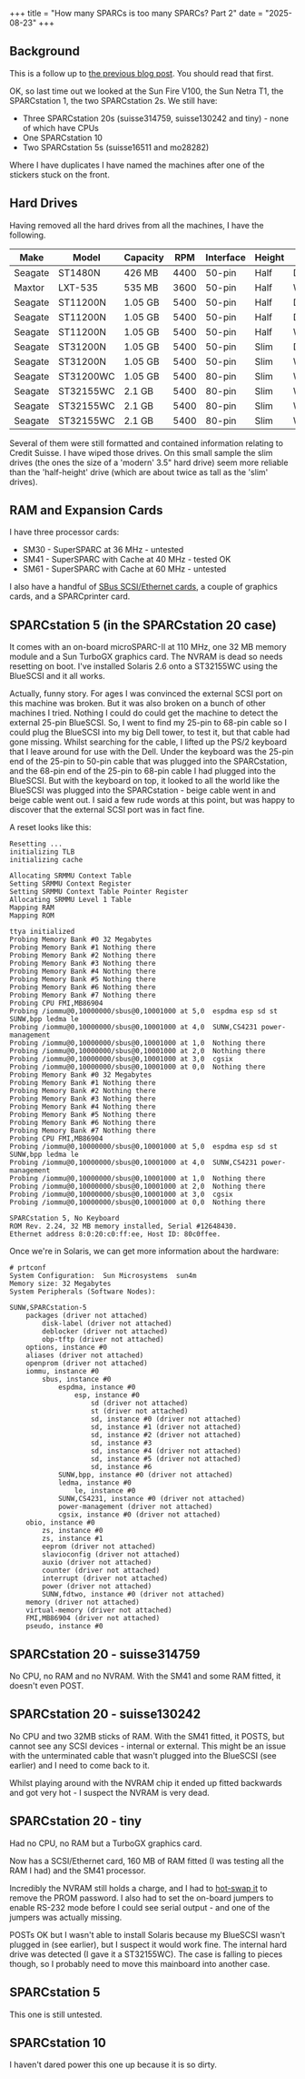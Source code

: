 +++
title = "How many SPARCs is too many SPARCs? Part 2"
date = "2025-08-23"
+++

## Background

This is a follow up to [the previous blog post](@/blog/blog-2025-08-20/index.md). You should read that first.

OK, so last time out we looked at the Sun Fire V100, the Sun Netra T1, the SPARCstation 1, the two SPARCstation 2s. We still have:

* Three SPARCstation 20s (suisse314759, suisse130242 and tiny) - none of which have CPUs
* One SPARCstation 10
* Two SPARCstation 5s (suisse16511 and mo28282)

Where I have duplicates I have named the machines after one of the stickers stuck on the front.

## Hard Drives

Having removed all the hard drives from all the machines, I have the following.

| Make      | Model     | Capacity | RPM  | Interface | Height | Status  |
|-----------|-----------|----------|------|-----------|--------|---------|
| Seagate   | ST1480N   | 426 MB   | 4400 | 50-pin    | Half   | Dead    |
| Maxtor    | LXT-535   | 535 MB   | 3600 | 50-pin    | Half   | Working |
| Seagate   | ST11200N  | 1.05 GB  | 5400 | 50-pin    | Half   | Dead    |
| Seagate   | ST11200N  | 1.05 GB  | 5400 | 50-pin    | Half   | Dead    |
| Seagate   | ST11200N  | 1.05 GB  | 5400 | 50-pin    | Half   | Working |
| Seagate   | ST31200N  | 1.05 GB  | 5400 | 50-pin    | Slim   | Dead    |
| Seagate   | ST31200N  | 1.05 GB  | 5400 | 50-pin    | Slim   | Working |
| Seagate   | ST31200WC | 1.05 GB  | 5400 | 80-pin    | Slim   | Working |
| Seagate   | ST32155WC | 2.1 GB   | 5400 | 80-pin    | Slim   | Working |
| Seagate   | ST32155WC | 2.1 GB   | 5400 | 80-pin    | Slim   | Working |
| Seagate   | ST32155WC | 2.1 GB   | 5400 | 80-pin    | Slim   | Working |


Several of them were still formatted and contained information relating to Credit Suisse. I have wiped those drives. On this small sample the slim drives (the ones the size of a 'modern' 3.5" hard drive) seem more reliable than the 'half-height' drive (which are about twice as tall as the 'slim' drives).

## RAM and Expansion Cards

I have three processor cards:

* SM30 - SuperSPARC at 36 MHz - untested
* SM41 - SuperSPARC with Cache at 40 MHz - tested OK
* SM61 - SuperSPARC with Cache at 60 MHz - untested

I also have a handful of [SBus SCSI/Ethernet cards](https://shrubbery.net/~heas/sun-feh-2_1/Devices/SCSI/SCSI_SBE_S.html), a couple of graphics cards, and a SPARCprinter card.

## SPARCstation 5 (in the SPARCstation 20 case)

It comes with an on-board microSPARC-II at 110 MHz, one 32 MB memory module and a Sun TurboGX graphics card. The NVRAM is dead so needs resetting on boot. I've installed Solaris 2.6 onto a ST32155WC using the BlueSCSI and it all works.

Actually, funny story. For ages I was convinced the external SCSI port on this machine was broken. But it was also broken on a bunch of other machines I tried. Nothing I could do could get the machine to detect the external 25-pin BlueSCSI. So, I went to find my 25-pin to 68-pin cable so I could plug the BlueSCSI into my big Dell tower, to test it, but that cable had gone missing. Whilst searching for the cable, I lifted up the PS/2 keyboard that I leave around for use with the Dell. Under the keyboard was the 25-pin end of the 25-pin to 50-pin cable that was plugged into the SPARCstation, and the 68-pin end of the 25-pin to 68-pin cable I had plugged into the BlueSCSI. But with the keyboard on top, it looked to all the world like the BlueSCSI was plugged into the SPARCstation - beige cable went in and beige cable went out. I said a few rude words at this point, but was happy to discover that the external SCSI port was in fact fine.

A reset looks like this:

```text
Resetting ... 
initializing TLB
initializing cache

Allocating SRMMU Context Table 
Setting SRMMU Context Register
Setting SRMMU Context Table Pointer Register
Allocating SRMMU Level 1 Table
Mapping RAM
Mapping ROM

ttya initialized
Probing Memory Bank #0 32 Megabytes
Probing Memory Bank #1 Nothing there
Probing Memory Bank #2 Nothing there
Probing Memory Bank #3 Nothing there
Probing Memory Bank #4 Nothing there
Probing Memory Bank #5 Nothing there
Probing Memory Bank #6 Nothing there
Probing Memory Bank #7 Nothing there
Probing CPU FMI,MB86904 
Probing /iommu@0,10000000/sbus@0,10001000 at 5,0  espdma esp sd st SUNW,bpp ledma le 
Probing /iommu@0,10000000/sbus@0,10001000 at 4,0  SUNW,CS4231 power-management 
Probing /iommu@0,10000000/sbus@0,10001000 at 1,0  Nothing there
Probing /iommu@0,10000000/sbus@0,10001000 at 2,0  Nothing there
Probing /iommu@0,10000000/sbus@0,10001000 at 3,0  cgsix       
Probing /iommu@0,10000000/sbus@0,10001000 at 0,0  Nothing there
Probing Memory Bank #0 32 Megabytes                           
Probing Memory Bank #1 Nothing there                          
Probing Memory Bank #2 Nothing there
Probing Memory Bank #3 Nothing there
Probing Memory Bank #4 Nothing there
Probing Memory Bank #5 Nothing there
Probing Memory Bank #6 Nothing there
Probing Memory Bank #7 Nothing there
Probing CPU FMI,MB86904 
Probing /iommu@0,10000000/sbus@0,10001000 at 5,0  espdma esp sd st SUNW,bpp ledma le 
Probing /iommu@0,10000000/sbus@0,10001000 at 4,0  SUNW,CS4231 power-management 
Probing /iommu@0,10000000/sbus@0,10001000 at 1,0  Nothing there
Probing /iommu@0,10000000/sbus@0,10001000 at 2,0  Nothing there
Probing /iommu@0,10000000/sbus@0,10001000 at 3,0  cgsix 
Probing /iommu@0,10000000/sbus@0,10001000 at 0,0  Nothing there

SPARCstation 5, No Keyboard
ROM Rev. 2.24, 32 MB memory installed, Serial #12648430.
Ethernet address 8:0:20:c0:ff:ee, Host ID: 80c0ffee.
```

Once we're in Solaris, we can get more information about the hardware:

```text
# prtconf
System Configuration:  Sun Microsystems  sun4m
Memory size: 32 Megabytes
System Peripherals (Software Nodes):

SUNW,SPARCstation-5
    packages (driver not attached)
        disk-label (driver not attached)
        deblocker (driver not attached)
        obp-tftp (driver not attached)
    options, instance #0
    aliases (driver not attached)
    openprom (driver not attached)
    iommu, instance #0
        sbus, instance #0
            espdma, instance #0
                esp, instance #0
                    sd (driver not attached)
                    st (driver not attached)
                    sd, instance #0 (driver not attached)
                    sd, instance #1 (driver not attached)
                    sd, instance #2 (driver not attached)
                    sd, instance #3
                    sd, instance #4 (driver not attached)
                    sd, instance #5 (driver not attached)
                    sd, instance #6
            SUNW,bpp, instance #0 (driver not attached)
            ledma, instance #0
                le, instance #0
            SUNW,CS4231, instance #0 (driver not attached)
            power-management (driver not attached)
            cgsix, instance #0 (driver not attached)
    obio, instance #0
        zs, instance #0
        zs, instance #1
        eeprom (driver not attached)
        slavioconfig (driver not attached)
        auxio (driver not attached)
        counter (driver not attached)
        interrupt (driver not attached)
        power (driver not attached)
        SUNW,fdtwo, instance #0 (driver not attached)
    memory (driver not attached)
    virtual-memory (driver not attached)
    FMI,MB86904 (driver not attached)
    pseudo, instance #0
```

## SPARCstation 20 - suisse314759

No CPU, no RAM and no NVRAM. With the SM41 and some RAM fitted, it doesn't even POST.

## SPARCstation 20 - suisse130242

No CPU and two 32MB sticks of RAM. With the SM41 fitted, it POSTS, but cannot see any SCSI devices - internal or external. This might be an issue with the unterminated cable that wasn't plugged into the BlueSCSI (see earlier) and I need to come back to it.

Whilst playing around with the NVRAM chip it ended up fitted backwards and got very hot - I suspect the NVRAM is very dead.

## SPARCstation 20 - tiny

Had no CPU, no RAM but a TurboGX graphics card.

Now has a SCSI/Ethernet card, 160 MB of RAM fitted (I was testing all the RAM I had) and the SM41 processor.

Incredibly the NVRAM still holds a charge, and I had to [hot-swap it](https://jmtd.net/hardware/sparcstation/) to remove the PROM password. I also had to set the on-board jumpers to enable RS-232 mode before I could see serial output - and one of the jumpers was actually missing.

POSTs OK but I wasn't able to install Solaris because my BlueSCSI wasn't plugged in (see earlier), but I suspect it would work fine. The internal hard drive was detected (I gave it a ST32155WC). The case is falling to pieces though, so I probably need to move this mainboard into another case.

## SPARCstation 5

This one is still untested.

## SPARCstation 10

I haven't dared power this one up because it is so dirty.
